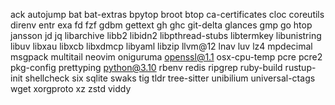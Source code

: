 ack autojump bat bat-extras bpytop broot btop ca-certificates cloc coreutils direnv entr exa fd fzf gdbm gettext gh ghc git-delta glances gmp go htop jansson jd jq libarchive libb2 libidn2 libpthread-stubs libtermkey libunistring libuv libxau libxcb libxdmcp libyaml libzip llvm@12 lnav luv lz4 mpdecimal msgpack multitail neovim oniguruma openssl@1.1 osx-cpu-temp pcre pcre2 pkg-config prettyping python@3.10 rbenv redis ripgrep ruby-build rustup-init shellcheck six sqlite swaks tig tldr tree-sitter unibilium universal-ctags wget xorgproto xz zstd viddy
